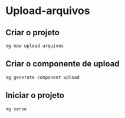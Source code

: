 # Upload-arquivos


## Criar o projeto

    ng new upload-arquivos

## Criar o componente de upload

    ng generate component upload

## Iniciar o projeto

    ng serve
